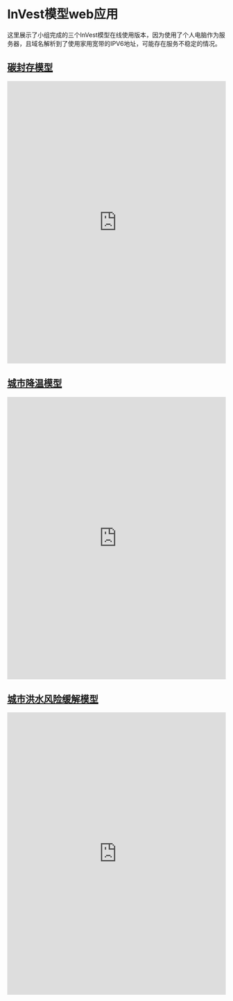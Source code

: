 # InVest模型web应用

这里展示了小组完成的三个InVest模型在线使用版本，因为使用了个人电脑作为服务器，且域名解析到了使用家用宽带的IPV6地址，可能存在服务不稳定的情况。

## [碳封存模型](http://dash.hsyami.xyz:8050)

<iframe width="100%" height="650" src="http://dash.hsyami.xyz:8050" frameborder="0" allowfullscreen=""></iframe>

## [城市降温模型](http://dash.hsyami.xyz:8051)

<iframe width="100%" height="650" src="http://dash.hsyami.xyz:8051" frameborder="0" allowfullscreen=""></iframe>

## [城市洪水风险缓解模型](http://dash.hsyami.xyz:8052)

<iframe width="100%" height="650" src="http://dash.hsyami.xyz:8052" frameborder="0" allowfullscreen=""></iframe>